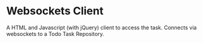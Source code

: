 # Websockets Client

A HTML and Javascript (with jQuery) client to access the task.  Connects via websockets to a Todo Task Repository.
